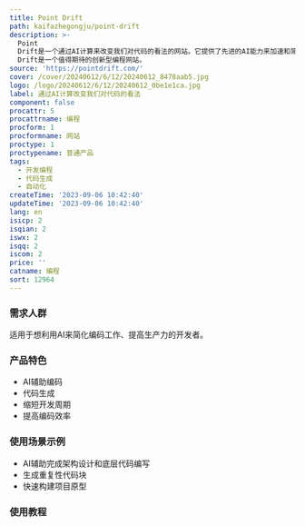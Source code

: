 ```yaml
---
title: Point Drift
path: kaifazhegongju/point-drift
description: >-
  Point
  Drift是一个通过AI计算来改变我们对代码的看法的网站。它提供了先进的AI能力来加速和简化编码工作流程,使开发人员能够更快更高效地完成项目。该网站拥有简洁明快的界面,易于加入等待列表,定价公平合理。总体来说,Point
  Drift是一个值得期待的创新型编程网站。
source: 'https://pointdrift.com/'
cover: /cover/20240612/6/12/20240612_8478aab5.jpg
logo: /logo/20240612/6/12/20240612_0be1e1ca.jpg
label: 通过AI计算改变我们对代码的看法
component: false
procattr: 5
procattrname: 编程
procform: 1
procformname: 网站
proctype: 1
proctypename: 普通产品
tags:
  - 开发编程
  - 代码生成
  - 自动化
createTime: '2023-09-06 10:42:40'
updateTime: '2023-09-06 10:42:40'
lang: en
isicp: 2
isqian: 2
iswx: 2
isqq: 2
iscom: 2
price: ''
catname: 编程
sort: 12964
---
```




### 需求人群
适用于想利用AI来简化编码工作、提高生产力的开发者。

### 产品特色
- AI辅助编码
- 代码生成
- 缩短开发周期
- 提高编码效率

### 使用场景示例
- AI辅助完成架构设计和底层代码编写
- 生成重复性代码块
- 快速构建项目原型

### 使用教程


  
